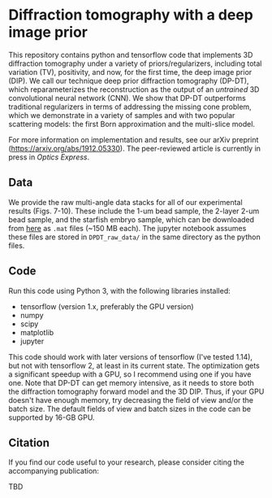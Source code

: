 # Diffraction tomography with a deep image prior

This repository contains python and tensorflow code that implements 3D diffraction tomography under a variety of priors/regularizers, including total variation (TV), positivity, and now, for the first time, the deep image prior (DIP). We call our technique deep prior diffraction tomography (DP-DT), which reparameterizes the reconstruction as the output of an *untrained* 3D convolutional neural network (CNN). We show that DP-DT outperforms traditional regularizers in terms of addressing the missing cone problem, which we demonstrate in a variety of samples and with two popular scattering models: the first Born approximation and the multi-slice model.

For more information on implementation and results, see our arXiv preprint (https://arxiv.org/abs/1912.05330). The peer-reviewed article is currently in press in *Optics Express*.

## Data
We provide the raw multi-angle data stacks for all of our experimental results (Figs. 7-10). These include the 1-um bead sample, the 2-layer 2-um bead sample, and the starfish embryo sample, which can be downloaded from [here](https://doi.org/10.6084/m9.figshare.12081708) as `.mat` files (~150 MB each). The jupyter notebook assumes these files are stored in `DPDT_raw_data/` in the same directory as the python files.

## Code
Run this code using Python 3, with the following libraries installed:
- tensorflow (version 1.x, preferably the GPU version)
- numpy
- scipy
- matplotlib
- jupyter

This code should work with later versions of tensorflow (I've tested 1.14), but not with tensorflow 2, at least in its current state. The optimization gets a significant speedup with a GPU, so I recommend using one if you have one. Note that DP-DT can get memory intensive, as it needs to store both the diffraction tomography forward model and the 3D DIP. Thus, if your GPU doesn't have enough memory, try decreasing the field of view and/or the batch size. The default fields of view and batch sizes in the code can be supported by 16-GB GPU.

## Citation
If you find our code useful to your research, please consider citing the accompanying publication:

TBD
